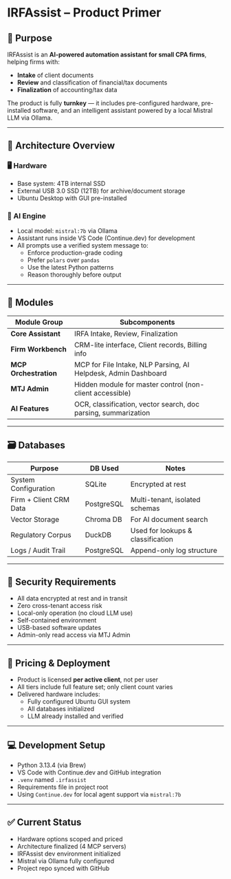 # IRFAssist – Product Primer

## 🎯 Purpose

IRFAssist is an **AI-powered automation assistant for small CPA firms**, helping firms with:

- **Intake** of client documents
- **Review** and classification of financial/tax documents
- **Finalization** of accounting/tax data

The product is fully **turnkey** — it includes pre-configured hardware, pre-installed software, and an intelligent assistant powered by a local Mistral LLM via Ollama.

---

## 🧩 Architecture Overview

### 🖥️ Hardware
- Base system: 4TB internal SSD
- External USB 3.0 SSD (12TB) for archive/document storage
- Ubuntu Desktop with GUI pre-installed

### 🧠 AI Engine
- Local model: `mistral:7b` via Ollama
- Assistant runs inside VS Code (Continue.dev) for development
- All prompts use a verified system message to:
  - Enforce production-grade coding
  - Prefer `polars` over `pandas`
  - Use the latest Python patterns
  - Reason thoroughly before output

---

## 🧱 Modules

| Module Group        | Subcomponents |
|---------------------|---------------|
| **Core Assistant**  | IRFA Intake, Review, Finalization |
| **Firm Workbench**  | CRM-lite interface, Client records, Billing info |
| **MCP Orchestration** | MCP for File Intake, NLP Parsing, AI Helpdesk, Admin Dashboard |
| **MTJ Admin**       | Hidden module for master control (non-client accessible) |
| **AI Features**     | OCR, classification, vector search, doc parsing, summarization |

---

## 🗃️ Databases

| Purpose                | DB Used      | Notes |
|------------------------|--------------|-------|
| System Configuration   | SQLite       | Encrypted at rest |
| Firm + Client CRM Data | PostgreSQL   | Multi-tenant, isolated schemas |
| Vector Storage         | Chroma DB    | For AI document search |
| Regulatory Corpus      | DuckDB       | Used for lookups & classification |
| Logs / Audit Trail     | PostgreSQL   | Append-only log structure |

---

## 🔐 Security Requirements

- All data encrypted at rest and in transit
- Zero cross-tenant access risk
- Local-only operation (no cloud LLM use)
- Self-contained environment
- USB-based software updates
- Admin-only read access via MTJ Admin

---

## 💼 Pricing & Deployment

- Product is licensed **per active client**, not per user
- All tiers include full feature set; only client count varies
- Delivered hardware includes:
  - Fully configured Ubuntu GUI system
  - All databases initialized
  - LLM already installed and verified

---

## 💻 Development Setup

- Python 3.13.4 (via Brew)
- VS Code with Continue.dev and GitHub integration
- `.venv` named `.irfassist`
- Requirements file in project root
- Using `Continue.dev` for local agent support via `mistral:7b`

---

## ✅ Current Status

- Hardware options scoped and priced
- Architecture finalized (4 MCP servers)
- IRFAssist dev environment initialized
- Mistral via Ollama fully configured
- Project repo synced with GitHub